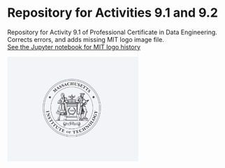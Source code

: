 # Repository for Activities 9.1 and 9.2
Repository for Activity 9.1 of  Professional Certificate in Data Engineering. 
Corrects errors, and adds missing MIT logo image file.  
[See the Jupyter notebook for MIT logo history](./MIT.ipynb)   

<img src= "./MIT.png" width='300'/>   

